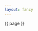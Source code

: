 ```yaml
---
layout: fancy
---
```

<div>
{{ page }}
</div>
<script>
var container = d3.select('div')
  .attr('class', 'container-fluid')
  .style({background: 'yellow'});
</script>
